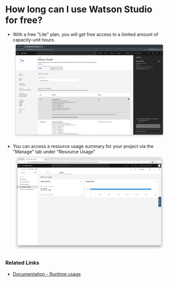 # How long can I use Watson Studio for free?

- With a free "Lite" plan, you will get free access to a limited amount of capacity-unit hours.
![](./screenshots/1.png)

- You can access a resource usage summary for your project via the "Manage" tab under "Resource Usage"
![](./screenshots/2.png)


### Related Links
- [Documentation - Runtime usage](https://dataplatform.cloud.ibm.com/docs/content/wsj/analyze-data/track-runtime-usage.html)
